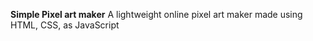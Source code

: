 **Simple Pixel art maker**
A lightweight online pixel art maker made using HTML, CSS, as JavaScript
